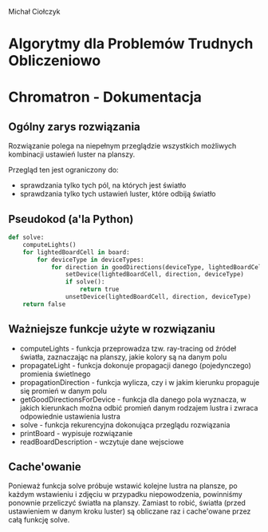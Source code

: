 Michał Ciołczyk

# Algorytmy dla Problemów Trudnych Obliczeniowo

# Chromatron - Dokumentacja

## Ogólny zarys rozwiązania

Rozwiązanie polega na niepełnym przeglądzie wszystkich możliwych kombinacji ustawień luster na planszy.

Przegląd ten jest ograniczony do:

* sprawdzania tylko tych pól, na których jest światło
* sprawdzania tylko tych ustawień luster, które odbiją światło

## Pseudokod (a'la Python)

```python
def solve:
    computeLights()
    for lightedBoardCell in board:
        for deviceType in deviceTypes:
            for direction in goodDirections(deviceType, lightedBoardCell)
                setDevice(lightedBoardCell, direction, deviceType)
                if solve():
                    return true
                unsetDevice(lightedBoardCell, direction, deviceType)
    return false
```

## Ważniejsze funkcje użyte w rozwiązaniu

* computeLights - funkcja przeprowadza tzw. ray-tracing od źródeł światła, zaznaczając na planszy, jakie kolory są na
danym polu
* propagateLight - funkcja dokonuje propagacji danego (pojedynczego) promienia świetlnego
* propagationDirection - funkcja wylicza, czy i w jakim kierunku propaguje się promień w danym polu
* getGoodDirectionsForDevice - funkcja dla danego pola wyznacza, w jakich kierunkach można odbić promień danym rodzajem
lustra i zwraca odpowiednie ustawienia lustra
* solve - funkcja rekurencyjna dokonująca przeglądu rozwiązania
* printBoard - wypisuje rozwiązanie
* readBoardDescription - wczytuje dane wejsciowe

## Cache'owanie

Ponieważ funkcja solve próbuje wstawić kolejne lustra na plansze, po każdym wstawieniu i zdjęciu w przypadku
niepowodzenia, powinniśmy ponownie przeliczyć światła na planszy. Zamiast to robić, światła (przed ustawieniem w danym 
kroku luster) są obliczane raz i cache'owane przez całą funkcję solve.
